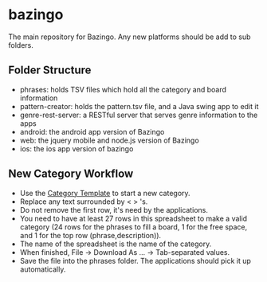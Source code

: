 bazingo
=======
The main repository for Bazingo.
Any new platforms should be add to sub folders.

Folder Structure
----------------
 - phrases: holds TSV files which hold all the category and board information
 - pattern-creator: holds the pattern.tsv file, and a Java swing app to edit it
 - genre-rest-server: a RESTful server that serves genre information to the apps
 - android: the android app version of Bazingo
 - web: the jquery mobile and node.js version of Bazingo
 - ios: the ios app version of bazingo

New Category Workflow
---------------------
 - Use the [Category Template](https://docs.google.com/spreadsheets/d/1u62Q9ueQddll7_lgGMFd6FxEpJd30frjH8mAV3CdY_4/edit#gid=0) to start a new category.
 - Replace any text surrounded by < > 's.
 - Do not remove the first row, it's need by the applications.
 - You need to have at least 27 rows in this spreadsheet to make a valid category (24 rows for the phrases to fill a board, 1 for the free space, and 1 for the top row (phrase,description)).
 - The name of the spreadsheet is the name of the category.
 - When finished, File -> Download As ... -> Tab-separated values.
 - Save the file into the phrases folder. The applications should pick it up automatically.

